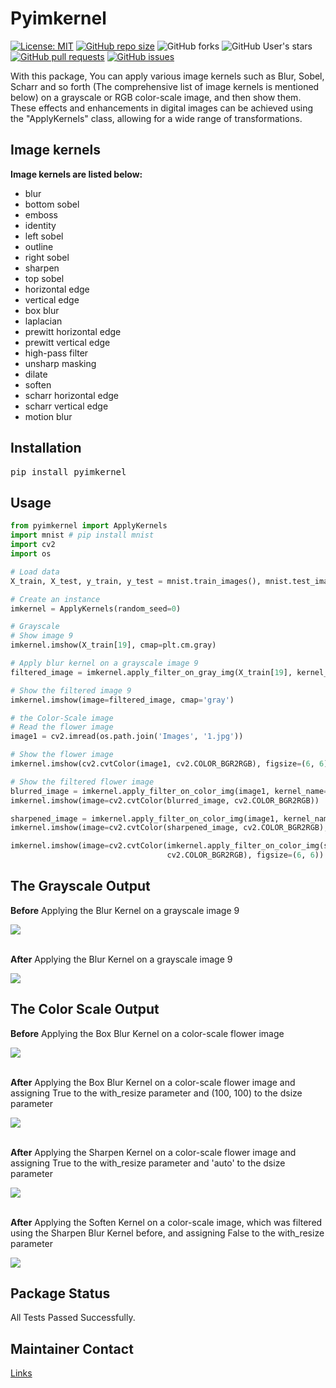 # Pyimkernel
[![License: MIT](https://img.shields.io/github/license/amirho3einsedaghati/pyimkernel?color=yellow)](https://github.com/amirho3einsedaghati/pyimkernel/blob/main/LICENSE)
[![GitHub repo size](https://img.shields.io/github/repo-size/amirho3einsedaghati/pyimkernel?color=red)](https://github.com/amirho3einsedaghati/pyimkernel/)
![GitHub forks](https://img.shields.io/github/forks/amirho3einsedaghati/pyimkernel?color=yellow)
![GitHub User's stars](https://img.shields.io/github/stars/amirho3einsedaghati/pyimkernel?color=red)
[![GitHub pull requests](https://img.shields.io/github/issues-pr/amirho3einsedaghati/pyimkernel?color=yellow)](https://github.com/amirho3einsedaghati/pyimkernel/pulls)
[![GitHub issues](https://img.shields.io/github/issues-raw/amirho3einsedaghati/pyimkernel?color=red)](https://github.com/amirho3einsedaghati/pyimkernel/issues)

<p>
With this package, You can apply various image kernels such as Blur, Sobel, Scharr and so forth (The comprehensive list of image kernels is mentioned below) on a grayscale or RGB color-scale image, and then show them. These effects and enhancements in digital images can be achieved using the "ApplyKernels" class, allowing for a wide range of transformations.
</p>

## Image kernels
<b> Image kernels are listed below:</b>

- blur
- bottom sobel
- emboss
- identity
- left sobel
- outline
- right sobel
- sharpen
- top sobel
- horizontal edge
- vertical edge
- box blur
- laplacian
- prewitt horizontal edge
- prewitt vertical edge
- high-pass filter
- unsharp masking
- dilate
- soften
- scharr horizontal edge
- scharr vertical edge
- motion blur

## Installation
<pre>
pip install pyimkernel
</pre>

## Usage
```python
from pyimkernel import ApplyKernels
import mnist # pip install mnist
import cv2
import os

# Load data
X_train, X_test, y_train, y_test = mnist.train_images(), mnist.test_images(), mnist.train_labels(), mnist.test_labels()

# Create an instance
imkernel = ApplyKernels(random_seed=0)

# Grayscale
# Show image 9 
imkernel.imshow(X_train[19], cmap=plt.cm.gray)

# Apply blur kernel on a grayscale image 9
filtered_image = imkernel.apply_filter_on_gray_img(X_train[19], kernel_name='blur')

# Show the filtered image 9
imkernel.imshow(image=filtered_image, cmap='gray')

# the Color-Scale image
# Read the flower image
image1 = cv2.imread(os.path.join('Images', '1.jpg'))

# Show the flower image
imkernel.imshow(cv2.cvtColor(image1, cv2.COLOR_BGR2RGB), figsize=(6, 6))

# Show the filtered flower image
blurred_image = imkernel.apply_filter_on_color_img(image1, kernel_name='box blur', with_resize=True, dsize=(100, 100))
imkernel.imshow(image=cv2.cvtColor(blurred_image, cv2.COLOR_BGR2RGB))

sharpened_image = imkernel.apply_filter_on_color_img(image1, kernel_name='sharpen', with_resize=True)
imkernel.imshow(image=cv2.cvtColor(sharpened_image, cv2.COLOR_BGR2RGB), figsize=(6, 6))

imkernel.imshow(image=cv2.cvtColor(imkernel.apply_filter_on_color_img(sharpened_image, kernel_name='soften'),
                                   cv2.COLOR_BGR2RGB), figsize=(6, 6))
```
## The Grayscale Output
<p><b>Before</b> Applying the Blur Kernel on a grayscale image 9</p>
<img src="https://i.postimg.cc/m23gBQW3/image9.png">
<br /><br/>

<p><b>After</b> Applying the Blur Kernel on a grayscale image 9</p>
<img src="https://i.postimg.cc/BvPWQ01W/filtered-image9.png">

## The Color Scale Output
<p><b>Before</b> Applying the Box Blur Kernel on a color-scale flower image</p>
<img src="https://i.postimg.cc/QMbYm1fk/flower.png">
<br /><br/>

<p><b>After</b> Applying the Box Blur Kernel on a color-scale flower image and assigning True to the with_resize parameter and (100, 100) to the dsize parameter</p>
<img src="https://i.postimg.cc/8kh4mhsF/filtered-flower1.png">
<br /><br/>

<p><b>After</b> Applying the Sharpen Kernel on a color-scale flower image and assigning True to the with_resize parameter and 'auto' to the dsize parameter</p>
<img src="https://i.postimg.cc/mDdHmgx5/filtered-flower2.png">
<br /><br/>

<p><b>After</b> Applying the Soften Kernel on a color-scale image, which was filtered using the Sharpen Blur Kernel before, and assigning False to the with_resize parameter</p>
<img src="https://i.postimg.cc/vTCdykxv/filtered-flower3.png">

## Package Status
All Tests Passed Successfully.

## Maintainer Contact
<a href="https://linktr.ee/amirhoseinsedaghati">Links</a>
